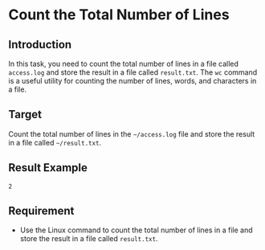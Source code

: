 # Count the Total Number of Lines

## Introduction

In this task, you need to count the total number of lines in a file called `access.log` and store the result in a file called `result.txt`. The `wc` command is a useful utility for counting the number of lines, words, and characters in a file.

## Target

Count the total number of lines in the `~/access.log` file and store the result in a file called `~/result.txt`.

## Result Example

```text
2
```

## Requirement

- Use the Linux command to count the total number of lines in a file and store the result in a file called `result.txt`.
